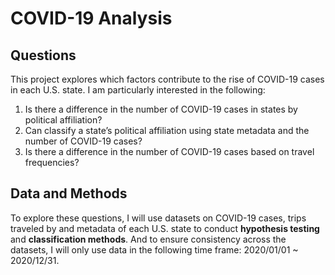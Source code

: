 # COVID-19 Analysis 

## Questions
This project explores which factors contribute to the rise of COVID-19 cases in each U.S. state. I am particularly interested in the following:
1. Is there a difference in the number of COVID-19 cases in states by political affiliation?
2. Can classify a state’s political affiliation using state metadata and the number of COVID-19 cases?
3. Is there a difference in the number of COVID-19 cases based on travel frequencies?

## Data and Methods

To explore these questions, I will use datasets on COVID-19 cases, trips traveled by and metadata of each U.S. state to conduct **hypothesis testing** and **classification methods**. And to ensure consistency across the datasets, I will only use data in the following time frame: 2020/01/01 ~ 2020/12/31.
